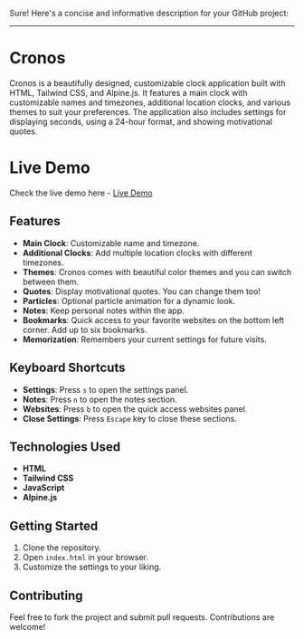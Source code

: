 Sure! Here's a concise and informative description for your GitHub project:

---

# Cronos

Cronos is a beautifully designed, customizable clock application built with HTML, Tailwind CSS, and Alpine.js. It features a main clock with customizable names and timezones, additional location clocks, and various themes to suit your preferences. The application also includes settings for displaying seconds, using a 24-hour format, and showing motivational quotes. 

# Live Demo 
Check the live demo here - [Live Demo](https://hasinhayder.github.io/cronos/)

## Features

- **Main Clock**: Customizable name and timezone.
- **Additional Clocks**: Add multiple location clocks with different timezones.
- **Themes**: Cronos comes with beautiful color themes and you can switch between them.
- **Quotes**: Display motivational quotes. You can change them too!
- **Particles**: Optional particle animation for a dynamic look.
- **Notes**: Keep personal notes within the app.
- **Bookmarks**: Quick access to your favorite websites on the bottom left corner. Add up to six bookmarks.
- **Memorization**: Remembers your current settings for future visits.

## Keyboard Shortcuts

- **Settings**: Press `s` to open the settings panel.
- **Notes**: Press `n` to open the notes section.
- **Websites**: Press `b` to open the quick access websites panel.
- **Close Settings**: Press `Escape` key to close these sections.


## Technologies Used

- **HTML**
- **Tailwind CSS**
- **JavaScript**
- **Alpine.js**

## Getting Started

1. Clone the repository.
2. Open `index.html` in your browser.
3. Customize the settings to your liking.

## Contributing

Feel free to fork the project and submit pull requests. Contributions are welcome!


